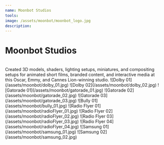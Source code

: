 ```yaml
---
name: Moonbot Studios
tools: 
image: /assets/moonbot/moonbot_logo.jpg
description:
---
```


# Moonbot Studios
<br>
Created 3D models, shaders, lighting setups, miniatures, and compositing setups for animated short films, branded content, and interactive media at this Oscar, Emmy, and Cannes Lion-winning studio.
![Dolby 01](/assets/moonbot/dolby_01.jpg)
![Dolby 02](/assets/moonbot/dolby_02.jpg)
![Gatorade 01](/assets/moonbot/gatorade_01.jpg)
![Gatorade 02](/assets/moonbot/gatorade_02.jpg)
![Gatorade 03](/assets/moonbot/gatorade_03.jpg)
![Bully 01](/assets/moonbot/bully_01.jpg)
![Radio Flyer 01](/assets/moonbot/radioFlyer_01.jpg)
![Radio Flyer 02](/assets/moonbot/radioFlyer_02.jpg)
![Radio Flyer 03](/assets/moonbot/radioFlyer_03.jpg)
![Radio Flyer 04](/assets/moonbot/radioFlyer_04.jpg)
![Samsung 01](/assets/moonbot/samsung_01.jpg)
![Samsung 02](/assets/moonbot/samsung_02.jpg)